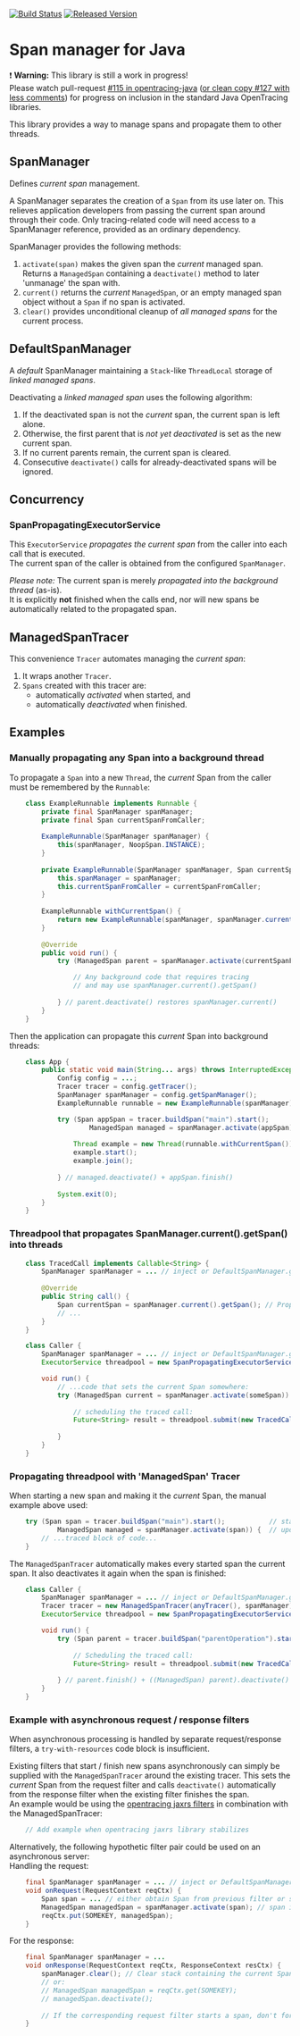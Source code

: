 [![Build Status][ci-img]][ci] [![Released Version][maven-img]][maven]

# Span manager for Java

:heavy_exclamation_mark: **Warning:** This library is still a work in progress!  
Please watch pull-request [#115 in opentracing-java](https://github.com/opentracing/opentracing-java/pull/115) ([or clean copy #127 with less comments](https://github.com/opentracing/opentracing-java/pull/127)) for progress 
on inclusion in the standard Java OpenTracing libraries.

This library provides a way to manage spans and propagate them to other threads.

## SpanManager

Defines _current span_ management.

A SpanManager separates the creation of a `Span` from its use later on.
This relieves application developers from passing the current span around through their code.
Only tracing-related code will need access to a SpanManager reference, provided as an ordinary dependency.

SpanManager provides the following methods:

 1. `activate(span)` makes the given span the _current_ managed span.  
    Returns a `ManagedSpan` containing a `deactivate()` method
    to later 'unmanage' the span with.
 2. `current()` returns the _current_ `ManagedSpan`,
    or an empty managed span object without a `Span` if no span is activated.
 3. `clear()` provides unconditional cleanup of _all managed spans_ for the current process.

## DefaultSpanManager

A _default_ SpanManager maintaining a `Stack`-like `ThreadLocal` storage of _linked managed spans_.

Deactivating a _linked managed span_ uses the following algorithm:
 1. If the deactivated span is not the _current_ span, the current span is left alone.
 2. Otherwise, the first parent that is <em>not yet deactivated</em> is set as the new current span.
 3. If no current parents remain, the current span is cleared.
 4. Consecutive `deactivate()` calls for already-deactivated spans will be ignored.

## Concurrency

### SpanPropagatingExecutorService

This `ExecutorService` _propagates the current span_ 
from the caller into each call that is executed.  
The current span of the caller is obtained from the configured `SpanManager`.

_Please note:_ The current span is merely _propagated into the background thread_ (as-is).  
It is explicitly **not** finished when the calls end,
nor will new spans be automatically related to the propagated span.

## ManagedSpanTracer

This convenience `Tracer` automates managing the _current span_:
 1. It wraps another `Tracer`.
 2. `Spans` created with this tracer are:
    - automatically _activated_ when started, and
    - automatically _deactivated_ when finished.

## Examples

### Manually propagating any Span into a background thread

To propagate a `Span` into a new `Thread`, the _current_ Span from the caller must be
remembered by the `Runnable`:

```java
    class ExampleRunnable implements Runnable {
        private final SpanManager spanManager;
        private final Span currentSpanFromCaller;
        
        ExampleRunnable(SpanManager spanManager) {
            this(spanManager, NoopSpan.INSTANCE);
        }
        
        private ExampleRunnable(SpanManager spanManager, Span currentSpanFromCaller) {
            this.spanManager = spanManager;
            this.currentSpanFromCaller = currentSpanFromCaller;
        }
        
        ExampleRunnable withCurrentSpan() {
            return new ExampleRunnable(spanManager, spanManager.currentSpan());
        }
        
        @Override
        public void run() {
            try (ManagedSpan parent = spanManager.activate(currentSpanFromCaller)) {

                // Any background code that requires tracing
                // and may use spanManager.current().getSpan()
                
            } // parent.deactivate() restores spanManager.current()
        }
    }
```

Then the application can propagate this _current_ Span into background threads:

```java
    class App {
        public static void main(String... args) throws InterruptedException {
            Config config = ...;
            Tracer tracer = config.getTracer();
            SpanManager spanManager = config.getSpanManager();
            ExampleRunnable runnable = new ExampleRunnable(spanManager);

            try (Span appSpan = tracer.buildSpan("main").start();           // start appSpan
                    ManagedSpan managed = spanManager.activate(appSpan)) {  // update current Span
            
                Thread example = new Thread(runnable.withCurrentSpan());
                example.start();
                example.join();
                
            } // managed.deactivate() + appSpan.finish()
            
            System.exit(0);
        }
    }

```

### Threadpool that propagates SpanManager.current().getSpan() into threads

```java
    class TracedCall implements Callable<String> {
        SpanManager spanManager = ... // inject or DefaultSpanManager.getInstance();
        
        @Override
        public String call() {
            Span currentSpan = spanManager.current().getSpan(); // Propagated span from caller
            // ...
        }
    }

    class Caller {
        SpanManager spanManager = ... // inject or DefaultSpanManager.getInstance(); 
        ExecutorService threadpool = new SpanPropagatingExecutorService(anyThreadpool(), spanManager);

        void run() {
            // ...code that sets the current Span somewhere:
            try (ManagedSpan current = spanManager.activate(someSpan)) {
                
                // scheduling the traced call:
                Future<String> result = threadpool.submit(new TracedCall());
                
            }
        }
    }

```

### Propagating threadpool with 'ManagedSpan' Tracer

When starting a new span and making it the _current_ Span, the manual example above used:
```java
    try (Span span = tracer.buildSpan("main").start();           // start span
            ManagedSpan managed = spanManager.activate(span)) {  // update current Span
        // ...traced block of code...
    }
```

The `ManagedSpanTracer` automatically makes every started span the current span.
It also deactivates it again when the span is finished:

```java
    class Caller {
        SpanManager spanManager = ... // inject or DefaultSpanManager.getInstance();
        Tracer tracer = new ManagedSpanTracer(anyTracer(), spanManager);
        ExecutorService threadpool = new SpanPropagatingExecutorService(anyThreadpool(), spanManager);

        void run() {
            try (Span parent = tracer.buildSpan("parentOperation").start()) { // parent == current Span
            
                // Scheduling the traced call:
                Future<String> result = threadpool.submit(new TracedCall());
                
            } // parent.finish() + ((ManagedSpan) parent).deactivate()
        }
    }
```

### Example with asynchronous request / response filters

When asynchronous processing is handled by separate request/response filters,
a `try-with-resources` code block is insufficient.

Existing filters that start / finish new spans asynchronously can simply 
be supplied with the `ManagedSpanTracer` around the existing tracer.
This sets the _current_ Span from the request filter
and calls `deactivate()` automatically from the response filter
when the existing filter finishes the span.  
An example would be using the [opentracing jaxrs filters](https://github.com/opentracing-contrib/java-jaxrs) 
in combination with the ManagedSpanTracer:
```java
    // Add example when opentracing jaxrs library stabilizes
```

Alternatively, the following hypothetic filter pair could be used on an asynchronous server:  
Handling the request:
```java
    final SpanManager spanManager = ... // inject or DefaultSpanManager.getInstance();
    void onRequest(RequestContext reqCtx) {
        Span span = ... // either obtain Span from previous filter or start from the request
        ManagedSpan managedSpan = spanManager.activate(span); // span is now current Span.
        reqCtx.put(SOMEKEY, managedSpan);
    }
```

For the response:
```java
    final SpanManager spanManager = ...
    void onResponse(RequestContext reqCtx, ResponseContext resCtx) {
        spanManager.clear(); // Clear stack containing the current Span if this is a boundary-filter
        // or: 
        // ManagedSpan managedSpan = reqCtx.get(SOMEKEY);
        // managedSpan.deactivate();
        
        // If the corresponding request filter starts a span, don't forget to call span.finish() here!
    }
```

  [ci-img]: https://img.shields.io/travis/opentracing-contrib/java-spanmanager/master.svg
  [ci]: https://travis-ci.org/opentracing-contrib/java-spanmanager
  [maven-img]: https://img.shields.io/maven-central/v/io.opentracing.contrib/opentracing-spanmanager.svg
  [maven]: http://search.maven.org/#search%7Cga%7C1%7Copentracing-spanmanager
